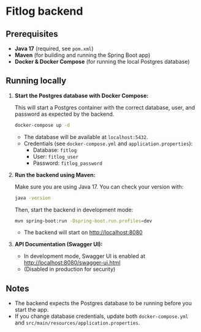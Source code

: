 # Fitlog backend

## Prerequisites

- **Java 17** (required, see `pom.xml`)
- **Maven** (for building and running the Spring Boot app)
- **Docker & Docker Compose** (for running the local Postgres database)

## Running locally

1. **Start the Postgres database with Docker Compose:**

   This will start a Postgres container with the correct database, user, and password as expected by the backend.

   ```sh
   docker-compose up -d
   ```
   
   - The database will be available at `localhost:5432`.
   - Credentials (see `docker-compose.yml` and `application.properties`):
     - Database: `fitlog`
     - User: `fitlog_user`
     - Password: `fitlog_password`

2. **Run the backend using Maven:**

   Make sure you are using Java 17. You can check your version with:
   ```sh
   java -version
   ```
   Then, start the backend in development mode:
   ```sh
   mvn spring-boot:run -Dspring-boot.run.profiles=dev
   ```
   - The backend will start on [http://localhost:8080](http://localhost:8080)

3. **API Documentation (Swagger UI):**

   - In development mode, Swagger UI is enabled at [http://localhost:8080/swagger-ui.html](http://localhost:8080/swagger-ui.html)
   - (Disabled in production for security)

## Notes

- The backend expects the Postgres database to be running before you start the app.
- If you change database credentials, update both `docker-compose.yml` and `src/main/resources/application.properties`.